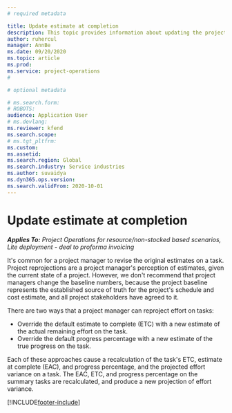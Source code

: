 ```yaml
---
# required metadata

title: Update estimate at completion
description: This topic provides information about updating the projection of effort on a project. 
author: ruhercul
manager: AnnBe
ms.date: 09/20/2020
ms.topic: article
ms.prod: 
ms.service: project-operations
#

# optional metadata

# ms.search.form: 
# ROBOTS: 
audience: Application User
# ms.devlang: 
ms.reviewer: kfend
ms.search.scope: 
# ms.tgt_pltfrm: 
ms.custom: 
ms.assetid: 
ms.search.region: Global
ms.search.industry: Service industries
ms.author: suvaidya
ms.dyn365.ops.version: 
ms.search.validFrom: 2020-10-01
---
```


# Update estimate at completion

_**Applies To:** Project Operations for resource/non-stocked based scenarios, Lite deployment - deal to proforma invoicing_

It's common for a project manager to revise the original estimates on a task. Project reprojections are a project manager's perception of estimates, given the current state of a project. However, we don't recommend that project managers change the baseline numbers, because the project baseline represents the established source of truth for the project's schedule and cost estimate, and all project stakeholders have agreed to it.

There are two ways that a project manager can reproject effort on tasks:

- Override the default estimate to complete (ETC) with a new estimate of the actual remaining effort on the task. 
- Override the default progress percentage with a new estimate of the true progress on the task.

Each of these approaches cause a recalculation of the task's ETC, estimate at complete (EAC), and progress percentage, and the projected effort variance on a task. The EAC, ETC, and progress percentage on the summary tasks are recalculated, and produce a new projection of effort variance.


[!INCLUDE[footer-include](../includes/footer-banner.md)]